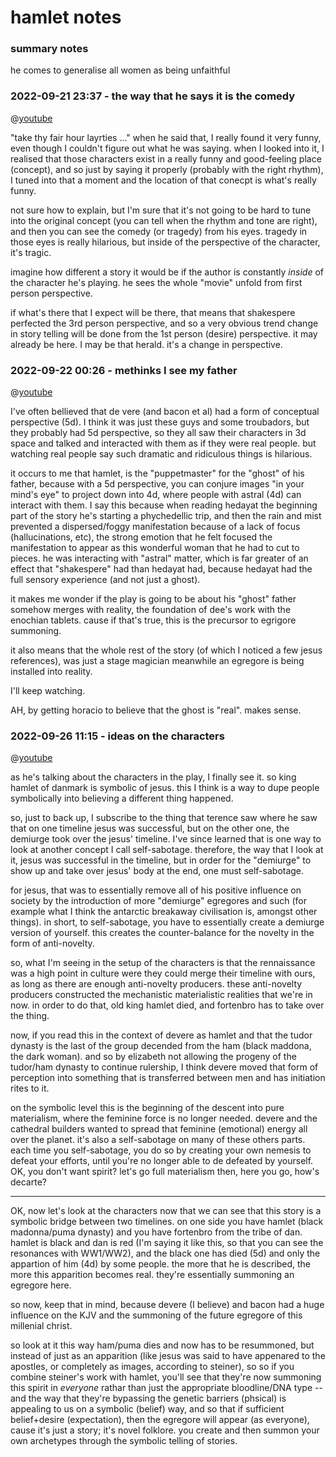 # hamlet notes

### summary notes

he comes to generalise all women as being unfaithful

### 2022-09-21 23:37 - the way that he says it is the comedy

@[youtube](https://youtu.be/v8gx2A5Q53c?t=607)

"take thy fair hour layrties ..." when he said that, I really found it very funny, even though I couldn't figure out what he was saying. when I looked into it, I realised that those characters exist in a really funny and good-feeling place (concept), and so just by saying it properly (probably with the right rhythm), I tuned into that a moment and the location of that conecpt is what's really funny.

not sure how to explain, but I'm sure that it's not going to be hard to tune into the original concept (you can tell when the rhythm and tone are right), and then you can see the comedy (or tragedy) from his eyes. tragedy in those eyes is really hilarious, but inside of the perspective of the character, it's tragic.

imagine how different a story it would be if the author is constantly *inside* of the character he's playing. he sees the whole "movie" unfold from first person perspective.

if what's there that I expect will be there, that means that shakespere perfected the 3rd person perspective, and so a very obvious trend change in story telling will be done from the 1st person (desire) perspective. it may already be here. I may be that herald. it's a change in perspective.

### 2022-09-22 00:26 - methinks I see my father

@[youtube](https://youtu.be/v8gx2A5Q53c)

I've often bellieved that de vere (and bacon et al) had a form of conceptual perspective (5d). I think it was just these guys and some troubadors, but they probably had 5d perspective, so they all saw their characters in 3d space and talked and interacted with them as if they were real people. but watching real people say such dramatic and ridiculous things is hilarious.

it occurs to me that hamlet, is the "puppetmaster" for the "ghost" of his father, because with a 5d perspective, you can conjure images "in your mind's eye" to project down into 4d, where people with astral (4d) can interact with them. I say this because when reading hedayat the beginning part of the story he's starting a phychedellic trip, and then the rain and mist prevented a dispersed/foggy manifestation because of a lack of focus (hallucinations, etc), the strong emotion that he felt focused the manifestation to appear as this wonderful woman that he had to cut to pieces. he was interacting with "astral" matter, which is far greater of an effect that "shakespere" had than hedayat had, because hedayat had the full sensory experience (and not just a ghost).

it makes me wonder if the play is going to be about his "ghost" father somehow merges with reality, the foundation of dee's work with the enochian tablets. cause if that's true, this is the precursor to egrigore summoning.

it also means that the whole rest of the story (of which I noticed a few jesus references), was just a stage magician meanwhile an egregore is being installed into reality.

I'll keep watching.

AH, by getting horacio to believe that the ghost is "real". makes sense.

### 2022-09-26 11:15 - ideas on the characters

@[youtube](https://www.youtube.com/watch?v=v8gx2A5Q53c&list=PLIlatssdqY5PbkXkQyvFVTaDUd8LC_4vo&index=2)

as he's talking about the characters in the play, I finally see it. so king hamlet of danmark is symbolic of jesus. this I think is a way to dupe people symbolically into believing a different thing happened.

so, just to back up, I subscribe to the thing that terence saw where he saw that on one timeline jesus was successful, but on the other one, the demiurge took over the jesus' timeline. I've since learned that is one way to look at another concept I call self-sabotage. therefore, the way that I look at it, jesus was successful in the timeline, but in order for the "demiurge" to show up and take over jesus' body at the end, one must self-sabotage.

for jesus, that was to essentially remove all of his positive influence on society by the introduction of more "demiurge" egregores and such (for example what I think the antarctic breakaway civilisation is, amongst other things). in short, to self-sabotage, you have to essentially create a demiurge version of yourself. this creates the counter-balance for the novelty in the form of anti-novelty.

so, what I'm seeing in the setup of the characters is that the rennaissance was a high point in culture were they could merge their timeline with ours, as long as there are enough anti-novelty producers. these anti-novelty producers constructed the mechanistic materialistic realities that we're in now. in order to do that, old king hamlet died, and fortenbro has to take over the thing.

now, if you read this in the context of devere as hamlet and that the tudor dynasty is the last of the group decended from the ham (black maddona, the dark woman). and so by elizabeth not allowing the progeny of the tudor/ham dynasty to continue rulership, I think devere moved that form of perception into something that is transferred between men and has initiation rites to it.

on the symbolic level this is the beginning of the descent into pure materialism, where the feminine force is no longer needed. devere and the cathedral builders wanted to spread that feminine (emotional) energy all over the planet. it's also a self-sabotage on many of these others parts. each time you self-sabotage, you do so by creating your own nemesis to defeat your efforts, until you're no longer able to de defeated by yourself. OK, you don't want spirit? let's go full materialism then, here you go, how's decarte?

---

OK, now let's look at the characters now that we can see that this story is a symbolic bridge between two timelines. on one side you have hamlet (black madonna/puma dynasty) and you have fortenbro from the tribe of dan. hamlet is black and dan is red (I'm saying it like this, so that you can see the resonances with WW1/WW2), and the black one has died (5d) and only the appartion of him (4d) by some people. the more that he is described, the more this apparition becomes real. they're essentially summoning an egregore here.

so now, keep that in mind, because devere (I believe) and bacon had a huge influence on the KJV and the summoning of the future egregore of this millenial christ.

so look at it this way ham/puma dies and now has to be resummoned, but instead of just as an apparition (like jesus was said to have appenared to the apostles, or completely as images, according to steiner), so so if you combine steiner's work with hamlet, you'll see that they're now summoning this spirit in *everyone* rathar than just the appropriate bloodline/DNA type -- and the way that they're bypassing the genetic barriers (phsical) is appealing to us on a symbolic (belief) way, and so that if sufficient belief+desire (expectation), then the egregore will appear (as everyone), cause it's just a story; it's novel folklore. you create and then summon your own archetypes through the symbolic telling of stories.
